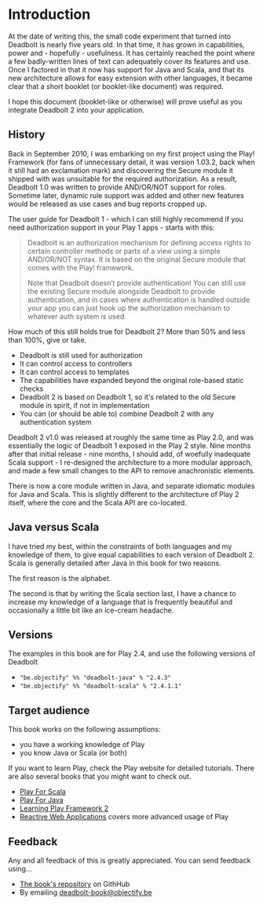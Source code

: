 # Introduction
At the date of writing this, the small code experiment that turned into Deadbolt is nearly five years old.  In that time, it has grown in capabilities, power and - hopefully - usefulness.  It has certainly reached the point where a few badly-written lines of text can adequately cover its features and use.  Once I factored in that it now has support for Java and Scala, and that its new architecture allows for easy extension with other languages, it became clear that a short booklet (or booklet-like document) was required.


I hope this document (booklet-like or otherwise) will prove useful as you integrate Deadbolt 2 into your application.


## History
Back in September 2010, I was embarking on my first project using the Play! Framework (for fans of unnecessary detail, it was version 1.03.2, back when it still had an exclamation mark) and discovering the Secure module it shipped with was unsuitable for the required authorization.  As a result, Deadbolt 1.0 was written to provide AND/OR/NOT support for roles.  Sometime later, dynamic rule support was added and other new features would be released as use cases and bug reports cropped up.


The user guide for Deadbolt 1 - which I can still highly recommend if you need authorization support in your Play 1 apps - starts with this:


> Deadbolt is an authorization mechanism for defining access rights to certain controller methods or parts of a view using a simple AND/OR/NOT syntax. It is based on the 
> original Secure module that comes with the Play! framework.
> 
> Note that Deadbolt doesn’t provide authentication! You can still use the existing Secure module alongside Deadbolt to provide authentication, and in cases where 
> authentication is handled outside your app you can just hook up the authorization mechanism to whatever auth system is used.


How much of this still holds true for Deadbolt 2?  More than 50% and less than 100%, give or take. 


* Deadbolt is still used for authorization
* It can control access to controllers
* It can control access to templates
* The capabilities have expanded beyond the original role-based static checks
* Deadbolt 2 is based on Deadbolt 1, so it's related to the old Secure module in spirit, if not in implementation
* You can (or should be able to) combine Deadbolt 2 with any authentication system


Deadbolt 2 v1.0 was released at roughly the same time as Play 2.0, and was essentially the logic of Deadbolt 1 exposed in the Play 2 style.  Nine months after that initial release - nine months, I should add, of woefully inadequate Scala support - I re-designed the architecture to a more modular approach, and made a few small changes to the API to remove anachronistic elements.


There is now a core module written in Java, and separate idiomatic modules for Java and Scala.  This is slightly different to the architecture of Play 2 itself, where the core and the Scala API are co-located.


## Java versus Scala
I have tried my best, within the constraints of both languages and my knowledge of them, to give equal capabilities to each version of Deadbolt 2.  Scala is generally detailed after Java in this book for two reasons.


The first reason is the alphabet.


The second is that by writing the Scala section last, I have a chance to increase my knowledge of a language that is frequently beautiful and occasionally a little bit like an ice-cream headache.

## Versions

The examples in this book are for Play 2.4, and use the following versions of Deadbolt

- `"be.objectify" %% "deadbolt-java" % "2.4.3"`
- `"be.objectify" %% "deadbolt-scala" % "2.4.1.1"`

## Target audience

This book works on the following assumptions: 

- you have a working knowledge of Play
- you know Java or Scala (or both)

If you want to learn Play, check the Play website for detailed tutorials. There are also several books that you might want to check out.

- [Play For Scala](https://www.manning.com/books/play-for-scala)
- [Play For Java](https://www.manning.com/books/play-for-java)
- [Learning Play Framework 2](https://www.packtpub.com/web-development/learning-play-framework-2)
- [Reactive Web Applications](https://www.manning.com/books/reactive-web-applications) covers more advanced usage of Play


## Feedback

Any and all feedback of this is greatly appreciated.  You can send feedback using...

- [The book's repository](https://github.com/schaloner/deadbolt-2-guide) on GithHub
- By emailing [deadbolt-book@objectify.be](mailto:deadbolt-book@objectify.be)
